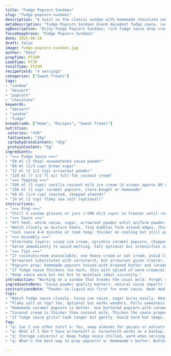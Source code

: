 ```yaml
---
title: "Fudge Popcorn Sundaes"
slug: "fudge-popcorn-sundaes"
description: "A twist on the classic sundae with homemade chocolate sauce, caramel popcorn, and roasted almonds. Quick prep, requires minimal cooking, highlighting texture contrast and flavor balance. Gluten, egg, and nut-aware: uses almonds instead of peanuts; coconut cream replaces dairy cream for a richer mouthfeel. Caramel notes with salty depth, fudge sauce thickened with arrowroot. Serve fast, keep cold. Sensory cues guide doneness and textures; taste, smell, and touch for best results."
metaDescription: "Fudge Popcorn Sundaes blend decadent fudge sauce, caramel popcorn, roasted almonds. A unique twist on a classic dessert, quick and satisfying."
ogDescription: "Enjoy Fudge Popcorn Sundaes; rich fudge sauce atop creamy coconut ice cream, crunchy caramel popcorn. An indulgent treat for all."
focusKeyphrase: "Fudge Popcorn Sundaes"
date: 2025-08-10
draft: false
image: fudge-popcorn-sundaes.jpg
author: "Kate"
prepTime: PT18M
cookTime: PT7M
totalTime: PT25M
recipeYield: "4 servings"
categories: ["Sweet Treats"]
tags:
- "sundae"
- "dessert"
- "popcorn"
- "chocolate"
keywords:
- "dessert"
- "sundae"
- "fudge"
breadcrumb: ["Home", "Recipes", "Sweet Treats"]
nutrition: 
 calories: "430"
 fatContent: "28g"
 carbohydrateContent: "45g"
 proteinContent: "5g"
ingredients:
- "=== Fudge Sauce ==="
- "50 ml (3 tbsp) unsweetened cocoa powder"
- "80 ml (1/3 cup) brown sugar"
- "12 ml (2 1/2 tsp) arrowroot powder"
- "220 ml (7 1/2 fl oz) full-fat coconut cream"
- "=== Topping ==="
- "500 ml (2 cups) vanilla coconut milk ice cream (4 scoops approx 60 ml/1/4 cup each)"
- "250 ml (1 cup) caramel popcorn, store-bought or homemade"
- "60 ml (1/4 cup) roasted, chopped almonds"
- "10 ml (2 tsp) flaky sea salt (optional)"
instructions:
- "=== Prep ==="
- "Chill 4 sundae glasses or jars (~500 ml/2 cups) in freezer until ready to serve. Helps ice cream hold shape and keeps fudge sauce thick but pourable."
- "=== Sauce ==="
- "Off heat, whisk cocoa, sugar, arrowroot powder until uniform powder mix; no lumps. Slowly add coconut cream. Transfer to saucepan over medium heat. Stir constantly with whisk or silicone spatula."
- "Watch closely as mixture heats. Tiny bubbles form around edges, thickens; don't let boil over or scorch bottom. Once sauce thickens to velvet ribbon, after 5 minutes approx, remove immediately. Sauce should cling to spatula, no grit from sugar — it’s seedless smooth. If grainy, heat gently more but no longer than 8 minutes total."
- "Cool sauce 4–6 minutes at room temp; thicker on cooling but still pourable. Keep warm nearby for serving (low temp or warm water bath)."
- "=== Assembly ==="
- "Alternate layers: scoop ice cream, sprinkle caramel popcorn, chopped almonds, then spoon warm fudge sauce. Repeat once more, finish with nuts and sea salt flakes for crunch and contrast."
- "Serve immediately to avoid melting. Salt optional but intensifies sweetness and crunch."
- "=== Tips ==="
- "If coconutscream unavailable, use heavy cream or oat cream; avoid low-fat milks to keep sauce thick."
- "Arrowroot substitutes with cornstarch, but arrowroot gives clearer, silkier finish without cloudiness."
- "Popcorn prep: homemade popcorn tossed with browned butter and caramelized sugar (gently melted sugar to amber color) for deeper flavor than store-bought."
- "If fudge sauce thickens too much, thin with splash of warm cream/milk; if thin, simmer briefly watching colors and texture."
- "Keep sauce warm but not hot to maintain ideal viscosity."
introduction: "Working on a sundae that breaks the usual mold. Forget cloying, heavy fudge that hardens into a brick; this fudge sauce melts luxuriously with a velvet texture that clings without sliding off. The caramel popcorn isn't just a sweet crunch — it’s buttered popcorn caramelized for flavor depth. Roasted almonds replace peanuts, offering a woodsy richness and less allergen risk. Coconut cream to thicken fudge brings a subtle tropical creaminess that’s worth the jump from dairy. Watch for visual cues — bubbles form at the edges, fat grease shines, thickness tells you when to stop heating. Serve in chilled glasses so every bite contrasts cold ice cream and the still-warm chocolate sauce. A sprinkle of flaky salt makes all the sweetness pop — all done in under 25 minutes. Quick but mindful. Good sunlit dessert with controlled textures and fresh caramel notes."
ingredientsNote: "Cocoa powder quality matters: natural cocoa imparts tart, robust flavor but darker color. Dutch-processed is milder and smoother but less acidic; pick based on taste preference. Arrowroot versus cornstarch – arrowroot yields clearer sauce, corrodes less on low acid. Homemade caramel popcorn lets you adjust sweetness and saltiness; if relying on store-bought, pick less sticky types to avoid sogginess in sundae layers. Roasted almonds add crunch and a delicate bitterness compared to peanuts — swap in pecans or walnuts if preferred. Coconut cream is thicker than coconut milk, leading to more luscious sauce; heavy cream works well but alters flavor slightly. Store everything cold and ready. Pre-freeze serving containers so ice cream doesn’t melt immediately; small detail, big difference."
instructionsNote: "Powder-to-liquid mix first for even sauce. Heat medium, not high — cocoa tends to seize if overheated or sugar scorches. Whisk consistently to avoid lumps and burning; sauce thickens quickly near 80–85°C. Visual cues matter more than timers: bubbles at edges signal near boil; thick coats spatula fully. Let sauce rest off heat — residual heat finishes thickening. For assembly, layering adds textural interest, temperature contrast key — ice cream cold and firm, fudge warm and viscous, popcorn crisp. Eat right away or ice cream melts, fudge cools and stiffens. Adjust sauce thickness with cream or extra simmer but short durations only. Salt flakes on top awaken flavors, optional but worth trying. Clean whisk while waiting to avoid crystallized sugar bits in sauce."
tips:
- "Watch fudge sauce closely. Cocoa can seize, sugar burns easily. Heat low and blend cocoa with liquids first. Look for bubbles, not temperature — about 80-85°C. Don't let it boil hard. If it thickens too much, a splash of cream helps. Keep it warm, not hot. You need viscosity."
- "Flaky salt on top? Yes, optional but works wonders. Pulls sweetness forward. Mixed textures, hot sauce and cold ice cream. Serve immediately; cold ice cream melts quickly. For layers, think crunch. Alternate popcorn and sauce carefully."
- "Homemade caramel popcorn is better. Use buttered popcorn with caramelized sugar. Store-bought can get soggy, lose crispness. If using store types, choose carefully, avoid overly sticky brands. Flavor is key, deeper flavor from browning."
- "Coconut cream is thicker than coconut milk. Thicken the sauce properly, richness counts. Not available? Try heavy cream. Substitutes might alter taste, but work in a pinch. Watch for texture."
- "If fudge sauce grits? Cook longer but gently. Avoid hard hot temps. Burned sugar and grit won’t blend in. Or if too watery, simmer to thicken. Pay attention to consistency. Not a race, slower yields good results."
faq:
- "q: Can I use other nuts? a: Yes, swap almonds for pecans or walnuts. Not all nuts match well. Almonds give a crisp texture. Roasted adds flavor without allergens."
- "q: What if I don't have arrowroot? a: Cornstarch works as a backup. Thicker but might cloud the sauce. Arrowroot yields clearer results, better visuals. Same method."
- "q: Storage concerns? a: Keep fudge sauce chilled, warm when serving. Store leftover sauce in fridge. Preferably reheat gently. Ice cream? Stay frozen. Avoid thawing."
- "q: What's the best way to prep popcorn? a: Homemade's better. Butter and caramelize core. Store-bought can lack flavor depth. Avoid super sticky types; quality counts."

---
```

